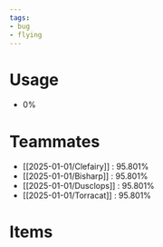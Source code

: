 ```yaml
---
tags:
- bug
- flying
---
```

# Usage
- 0%
# Teammates
- [[2025-01-01/Clefairy]] : 95.801%
- [[2025-01-01/Bisharp]] : 95.801%
- [[2025-01-01/Dusclops]] : 95.801%
- [[2025-01-01/Torracat]] : 95.801%
# Items